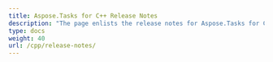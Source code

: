 ```yaml
---
title: Aspose.Tasks for C++ Release Notes
description: "The page enlists the release notes for Aspose.Tasks for C++."
type: docs
weight: 40
url: /cpp/release-notes/
---
```

